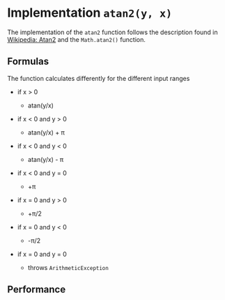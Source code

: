 # Implementation `atan2(y, x)`

The implementation of the `atan2` function follows the description found in 
[Wikipedia: Atan2](https://en.wikipedia.org/wiki/Atan2)
and the `Math.atan2()` function.

## Formulas

The function calculates differently for the different input ranges

* if x > 0
    * atan(y/x)

* if x < 0 and y > 0
    * atan(y/x) + π

* if x < 0 and y < 0
    * atan(y/x) - π

* if x < 0 and y = 0
    * +π

* if x = 0 and y > 0
    * +π/2

* if x = 0 and y < 0
    * -π/2

* if x = 0 and y = 0
    * throws `ArithmeticException`





## Performance


